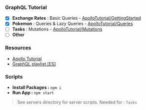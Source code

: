 ### GraphQL Tutorial

- [x] **Exchange Rates** : Basic Queries - [ApolloTutorial/GettingStarted](https://www.apollographql.com/docs/react/get-started/)
- [x] **Pokemon** : Queries & Lazy Queries - [ApolloTutorial/Queries](https://www.apollographql.com/docs/react/data/queries/)
- [ ] **Tasks** : Mutations - [ApolloTutorial/Mutations](https://www.apollographql.com/docs/react/data/mutations/)
- [ ] **Other**

### Resources

- [Apollo Tutorial](https://www.apollographql.com/docs/react/get-started/)
- [GraphQL playlist [ES]](https://www.youtube.com/playlist?list=PLV8x_i1fqBw3wHa7HOle0MMAcRjfViWwC)

### Scripts

- **Install Packages :** `npm i`
- **Run App :** `npm start`

> See servers directory for server scripts. 
> Needed for : `Tasks`
